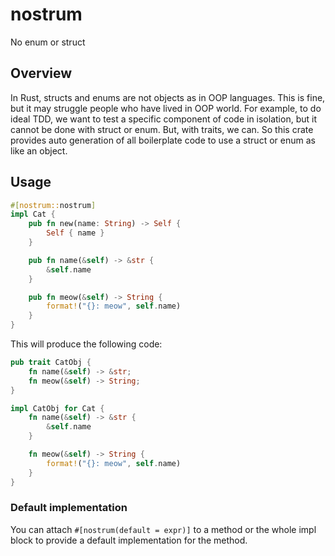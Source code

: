 # nostrum

No enum or struct

## Overview

In Rust, structs and enums are not objects as in OOP languages. This is fine,
but it may struggle people who have lived in OOP world. For example, to do ideal
TDD, we want to test a specific component of code in isolation, but it cannot be
done with struct or enum. But, with traits, we can. So this crate provides auto
generation of all boilerplate code to use a struct or enum as like an object.

## Usage

```rust
#[nostrum::nostrum]
impl Cat {
    pub fn new(name: String) -> Self {
        Self { name }
    }

    pub fn name(&self) -> &str {
        &self.name
    }

    pub fn meow(&self) -> String {
        format!("{}: meow", self.name)
    }
}
```

This will produce the following code:

```rust
pub trait CatObj {
    fn name(&self) -> &str;
    fn meow(&self) -> String;
}

impl CatObj for Cat {
    fn name(&self) -> &str {
        &self.name
    }

    fn meow(&self) -> String {
        format!("{}: meow", self.name)
    }
}
```

### Default implementation

You can attach `#[nostrum(default = expr)]` to a method or the whole impl block
to provide a default implementation for the method.
